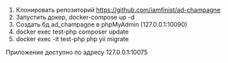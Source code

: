 1) Клонировать репозиторий https://github.com/iamfinist/ad-champagne
2) Запустить докер, docker-compose up -d
3) Создать бд ad_champagne в phpMyAdmin (127.0.0.1:10090)
4) docker exec test-php composer update
5) docker exec -it test-php php yii migrate

Приложение доступно по адресу 127.0.0.1:10075

